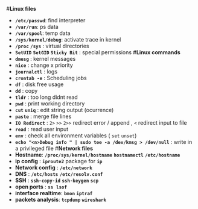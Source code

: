 #**Linux files**
- **`/etc/passwd`**: find interpreter
- **`/var/run`**: ps data
- **`/var/spool`**: temp data
- **`/sys/kernel/debug`**: activate trace in kernel
- **`/proc`** **`/sys`** : virtual directories
- **`SetUID`** **`SetGID`** **`Sticky Bit`** : special permissions
#**Linux commands**
- **`dmesg`** : kernel messages
- **`nice`** : change x priority
- **`journalctl`** : logs
- **`crontab -e`** : Scheduling jobs
- **`df`** : disk free usage
- **`dd`** : copy
- **`tldr`** : too long didnt read
- **`pwd`** : print working directory 
- **`cut`** **`uniq`** : edit string output (ocurrence)
- **`paste`** : merge file lines
- **`IO Redirect`** : `2>` `>>` `2>>`  redirect error / append , `<` redirect input to file
- **`read`** : read user input
- **`env`** : check all environment variables ( `set` `unset`)
- **`echo "<n>Debug info " | sudo tee -a /dev/kmsg > /dev/null`** : write in a privileged file
#**Network files**
- **Hostname**:  **`/proc/sys/kernel/hostname`**  **`hostnamectl`** **`/etc/hostname`**
- **ip config** : **`iproute2`** package for **`ip`**
- **Network config** : **`/etc/network`**
- **DNS** : **`/etc/hosts`** **`/etc/resolv.conf`**
- **SSH** : **`ssh-copy-id`** **`ssh-keygen`** **`scp`**
- **open ports** : **`ss`**  **`lsof`**
- **interface realtime**: **`bmon`** **`iptraf`**
- **packets analysis**: **`tcpdump`** **`wireshark`** 
